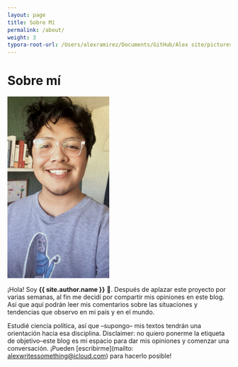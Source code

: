 ```yaml
---
layout: page
title: Sobre Mí
permalink: /about/
weight: 3
typora-root-url: /Users/alexramirez/Documents/GitHub/Alex site/pictures
---
```


# **Sobre mí**

<img align="right;" src="/../../../../../../../../pictures/D18E2A71-C0FA-4E91-9626-9F6DB17F9856.jpeg" alt="D18E2A71-C0FA-4E91-9626-9F6DB17F9856" style="zoom:40%;" />

¡Hola! Soy **{{ site.author.name }}** :wave:. Después de aplazar este proyecto por varias semanas, al fin me decidí por compartir mis opiniones en este blog. Así que aquí podrán leer mis comentarios sobre las situaciones y tendencias que observo en mi país y en el mundo.

Estudié ciencia política, así que –supongo– mis textos tendrán una orientación hacia esa disciplina. Disclaimer: no quiero ponerme la etiqueta de objetivo–este blog es mi espacio para dar mis opiniones y comenzar una conversación. ¡Pueden [escribirme](mailto: alexwritessomething@icloud.com) para hacerlo posible!





